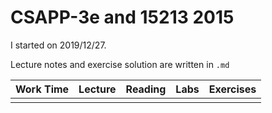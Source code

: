 # CSAPP-3e and 15213 2015


I started on 2019/12/27.

Lecture notes and exercise solution are written in `.md`


| Work Time | Lecture | Reading | Labs | Exercises |
| --------- | ------- | ------- | ---- | --------- |
|           |         |         |      |           |

